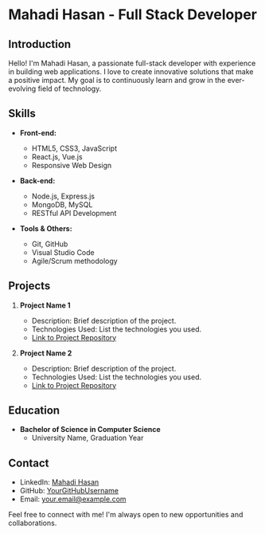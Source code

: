 # Mahadi Hasan - Full Stack Developer

## Introduction

Hello! I'm Mahadi Hasan, a passionate full-stack developer with experience in building web applications. I love to create innovative solutions that make a positive impact. My goal is to continuously learn and grow in the ever-evolving field of technology.

## Skills

- **Front-end:**
  - HTML5, CSS3, JavaScript
  - React.js, Vue.js
  - Responsive Web Design
  
- **Back-end:**
  - Node.js, Express.js
  - MongoDB, MySQL
  - RESTful API Development
  
- **Tools & Others:**
  - Git, GitHub
  - Visual Studio Code
  - Agile/Scrum methodology
  
## Projects

1. **Project Name 1**
   - Description: Brief description of the project.
   - Technologies Used: List the technologies you used.
   - [Link to Project Repository](#)

2. **Project Name 2**
   - Description: Brief description of the project.
   - Technologies Used: List the technologies you used.
   - [Link to Project Repository](#)

## Education

- **Bachelor of Science in Computer Science**
  - University Name, Graduation Year

## Contact

- LinkedIn: [Mahadi Hasan](#)
- GitHub: [YourGitHubUsername](https://github.com/YourGitHubUsername)
- Email: your.email@example.com

Feel free to connect with me! I'm always open to new opportunities and collaborations.

